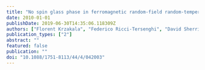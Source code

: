 ```yaml
---
title: "No spin glass phase in ferromagnetic random-field random-temperature scalar Ginzburg-Landau model"
date: 2010-01-01
publishDate: 2019-06-30T14:35:06.118309Z
authors: ["Florent Krzakala", "Federico Ricci-Tersenghi", "David Sherrington", "Lenka Zdeborová"]
publication_types: ["2"]
abstract: ""
featured: false
publication: ""
doi: "10.1088/1751-8113/44/4/042003"
---
```



